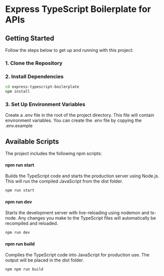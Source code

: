 # Express TypeScript Boilerplate for APIs

## Getting Started

Follow the steps below to get up and running with this project:

### 1. Clone the Repository

### 2. Install Dependencies

```bash
cd express-typescript-boilerplate
npm install
```

### 3. Set Up Environment Variables

Create a .env file in the root of the project directory. This file will contain environment variables. You can create the .env file by copying the .env.example

## Available Scripts

The project includes the following npm scripts:

#### npm run start

Builds the TypeScript code and starts the production server using Node.js. This will run the compiled JavaScript from the dist folder.

```bash
npm run start
```

#### npm run dev

Starts the development server with live-reloading using nodemon and ts-node. Any changes you make to the TypeScript files will automatically be recompiled and reloaded.

```bash
npm run dev
```

#### npm run build

Compiles the TypeScript code into JavaScript for production use. The output will be placed in the dist folder.

```bash
npm npm run build
```
